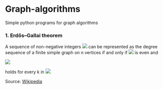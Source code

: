 # Graph-algorithms
Simple python programs for graph algorithms

### 1. Erdős–Gallai theorem

A sequence of non-negative integers ![](https://wikimedia.org/api/rest_v1/media/math/render/svg/bf420b33c4889040579ca7581e475d3f32b5e9e2) can be represented as the degree sequence of a finite simple graph on n vertices if and only if ![](https://wikimedia.org/api/rest_v1/media/math/render/svg/308876087c2a0711f9c67ee651c8c73b75b0b323)  is even and

![](https://wikimedia.org/api/rest_v1/media/math/render/svg/febd8dee6050a0cf792cff9442935b36db434db8)

holds for every k in ![](https://wikimedia.org/api/rest_v1/media/math/render/svg/78ec00bc2eb99b403bee93def3c12ae87f1e3c3d)

Source: [Wikipedia](https://en.wikipedia.org/wiki/Erd%C5%91s%E2%80%93Gallai_theorem)
